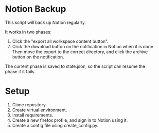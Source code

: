 # Notion Backup

This script will back up Notion regularly.

It works in two phases:
1. Click the "export all workspace content button".
2. Click the download button on the notification in Notion when it is done. Then move 
the export to the correct directory, and click the archive button on the notification.

The current phase is saved to state.json, so the script can resume the phase if it fails.

# Setup

1. Clone repository.
2. Create virtual environment.
3. Install requirements.
4. Create a new firefox profile, and sign in to Notion using it.
5. Create a config file using create_config.py.
